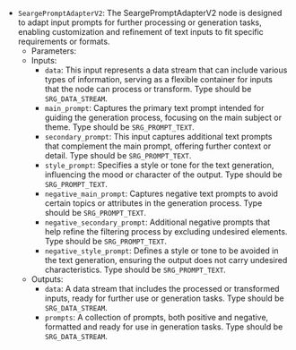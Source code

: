 - `SeargePromptAdapterV2`: The SeargePromptAdapterV2 node is designed to adapt input prompts for further processing or generation tasks, enabling customization and refinement of text inputs to fit specific requirements or formats.
    - Parameters:
    - Inputs:
        - `data`: This input represents a data stream that can include various types of information, serving as a flexible container for inputs that the node can process or transform. Type should be `SRG_DATA_STREAM`.
        - `main_prompt`: Captures the primary text prompt intended for guiding the generation process, focusing on the main subject or theme. Type should be `SRG_PROMPT_TEXT`.
        - `secondary_prompt`: This input captures additional text prompts that complement the main prompt, offering further context or detail. Type should be `SRG_PROMPT_TEXT`.
        - `style_prompt`: Specifies a style or tone for the text generation, influencing the mood or character of the output. Type should be `SRG_PROMPT_TEXT`.
        - `negative_main_prompt`: Captures negative text prompts to avoid certain topics or attributes in the generation process. Type should be `SRG_PROMPT_TEXT`.
        - `negative_secondary_prompt`: Additional negative prompts that help refine the filtering process by excluding undesired elements. Type should be `SRG_PROMPT_TEXT`.
        - `negative_style_prompt`: Defines a style or tone to be avoided in the text generation, ensuring the output does not carry undesired characteristics. Type should be `SRG_PROMPT_TEXT`.
    - Outputs:
        - `data`: A data stream that includes the processed or transformed inputs, ready for further use or generation tasks. Type should be `SRG_DATA_STREAM`.
        - `prompts`: A collection of prompts, both positive and negative, formatted and ready for use in generation tasks. Type should be `SRG_DATA_STREAM`.
